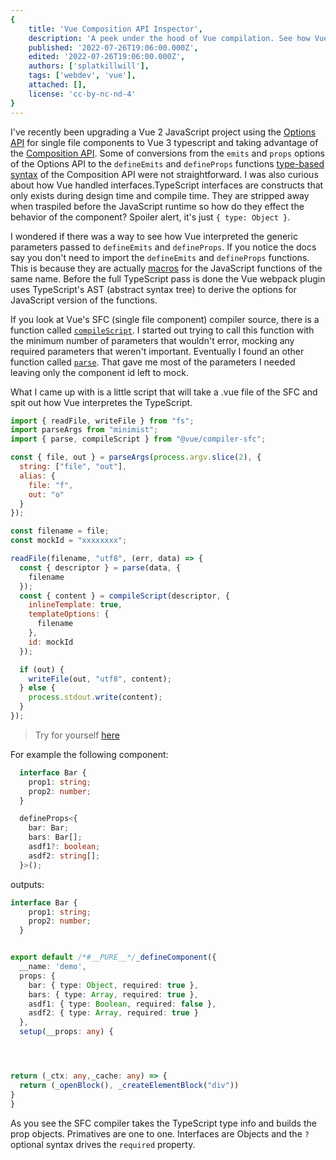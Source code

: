 ```yaml
---
{
    title: 'Vue Composition API Inspector',
    description: 'A peek under the hood of Vue compilation. See how Vue interpretes TypeScript',
    published: '2022-07-26T19:06:00.000Z',
    edited: '2022-07-26T19:06:00.000Z',
    authors: ['splatkillwill'],
    tags: ['webdev', 'vue'],
    attached: [],
    license: 'cc-by-nc-nd-4'
}
---
```


I've recently been upgrading a Vue 2 JavaScript project using the [Options API](https://vuejs.org/guide/introduction.html#options-api) for single file components to Vue 3 typescript and taking advantage of the [Composition API](https://vuejs.org/guide/introduction.html#composition-api). Some of conversions from the `emits` and `props` options of the Options API to the `defineEmits` and `defineProps` functions [type-based syntax](https://vuejs.org/guide/typescript/composition-api.html) of the Composition API were not straightforward. I was also curious about how Vue handled interfaces.TypeScript interfaces are constructs that only exists during design time and compile time. They are stripped away when traspiled before the JavaScript runtime so how do they effect the behavior of the component? Spoiler alert, it's just `{ type: Object }`.

I wondered if there was a way to see how Vue interpreted the generic parameters passed to `defineEmits` and `defineProps`. If you notice the docs say you don't need to import the `defineEmits` and `defineProps` functions. This is because they are actually [macros](https://github.com/vuejs/core/blob/a95554d35c65e5bfd0bf9d1c5b908ae789345a6d/packages/compiler-sfc/src/compileScript.ts#L58-L62) for the JavaScript functions of the same name. Before the full TypeScript pass is done the Vue webpack plugin uses TypeScript's AST (abstract syntax tree) to derive the options for JavaScript version of the functions.

If you look at Vue's SFC (single file component) compiler source, there is a function called [`compileScript`](https://github.com/vuejs/core/blob/a95554d35c65e5bfd0bf9d1c5b908ae789345a6d/packages/compiler-sfc/src/compileScript.ts#L141). I started out trying to call this function with the minimum number of parameters that wouldn't error, mocking any required parameters that weren't important. Eventually I found an other function called [`parse`](https://github.com/vuejs/core/blob/a95554d35c65e5bfd0bf9d1c5b908ae789345a6d/packages/compiler-sfc/src/parse.ts#L96). That gave me most of the parameters I needed leaving only the component id left to mock.

What I came up with is a little script that will take a .vue file of the SFC and spit out how Vue interpretes the TypeScript.


```js
import { readFile, writeFile } from "fs";
import parseArgs from "minimist";
import { parse, compileScript } from "@vue/compiler-sfc";

const { file, out } = parseArgs(process.argv.slice(2), {
  string: ["file", "out"],
  alias: {
    file: "f",
    out: "o"
  }
});

const filename = file;
const mockId = "xxxxxxxx";

readFile(filename, "utf8", (err, data) => {
  const { descriptor } = parse(data, {
    filename
  });
  const { content } = compileScript(descriptor, {
    inlineTemplate: true,
    templateOptions: {
      filename
    },
    id: mockId
  });

  if (out) {
    writeFile(out, "utf8", content);
  } else {
    process.stdout.write(content);
  }
});
```

> Try for yourself [here](https://stackblitz.com/edit/node-fzuykn?file=index.js)

For example the following component:

```ts
  interface Bar {
    prop1: string;
    prop2: number;
  }

  defineProps<{
    bar: Bar;
    bars: Bar[];
    asdf1?: boolean;
    asdf2: string[];
  }>();
```

outputs:

```ts
interface Bar {
    prop1: string;
    prop2: number;
  }


export default /*#__PURE__*/_defineComponent({
  __name: 'demo',
  props: {
    bar: { type: Object, required: true },
    bars: { type: Array, required: true },
    asdf1: { type: Boolean, required: false },
    asdf2: { type: Array, required: true }
  },
  setup(__props: any) {




return (_ctx: any,_cache: any) => {
  return (_openBlock(), _createElementBlock("div"))
}
}
```

As you see the SFC compiler takes the TypeScript type info and builds the prop objects. Primatives are one to one. Interfaces are Objects and the `?` optional syntax drives the `required` property.
